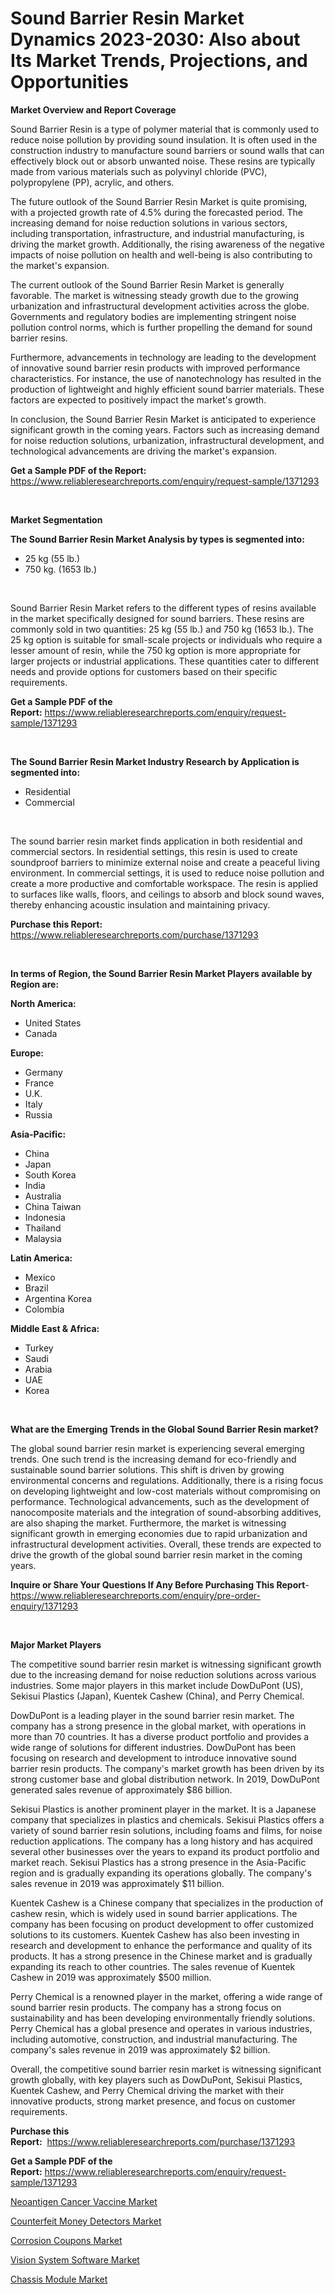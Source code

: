 <p><h1>Sound Barrier Resin Market Dynamics 2023-2030: Also about Its Market Trends, Projections, and Opportunities</h1></p><p><strong>Market Overview and Report Coverage</strong></p>
<p><p>Sound Barrier Resin is a type of polymer material that is commonly used to reduce noise pollution by providing sound insulation. It is often used in the construction industry to manufacture sound barriers or sound walls that can effectively block out or absorb unwanted noise. These resins are typically made from various materials such as polyvinyl chloride (PVC), polypropylene (PP), acrylic, and others.</p><p>The future outlook of the Sound Barrier Resin Market is quite promising, with a projected growth rate of 4.5% during the forecasted period. The increasing demand for noise reduction solutions in various sectors, including transportation, infrastructure, and industrial manufacturing, is driving the market growth. Additionally, the rising awareness of the negative impacts of noise pollution on health and well-being is also contributing to the market's expansion.</p><p>The current outlook of the Sound Barrier Resin Market is generally favorable. The market is witnessing steady growth due to the growing urbanization and infrastructural development activities across the globe. Governments and regulatory bodies are implementing stringent noise pollution control norms, which is further propelling the demand for sound barrier resins.</p><p>Furthermore, advancements in technology are leading to the development of innovative sound barrier resin products with improved performance characteristics. For instance, the use of nanotechnology has resulted in the production of lightweight and highly efficient sound barrier materials. These factors are expected to positively impact the market's growth.</p><p>In conclusion, the Sound Barrier Resin Market is anticipated to experience significant growth in the coming years. Factors such as increasing demand for noise reduction solutions, urbanization, infrastructural development, and technological advancements are driving the market's expansion.</p></p>
<p><strong>Get a Sample PDF of the Report:</strong> <a href="https://www.reliableresearchreports.com/enquiry/request-sample/1371293">https://www.reliableresearchreports.com/enquiry/request-sample/1371293</a></p>
<p>&nbsp;</p>
<p><strong>Market Segmentation</strong></p>
<p><strong>The Sound Barrier Resin Market Analysis by types is segmented into:</strong></p>
<p><ul><li>25 kg (55 lb.)</li><li>750 kg. (1653 lb.)</li></ul></p>
<p>&nbsp;</p>
<p><p>Sound Barrier Resin Market refers to the different types of resins available in the market specifically designed for sound barriers. These resins are commonly sold in two quantities: 25 kg (55 lb.) and 750 kg (1653 lb.). The 25 kg option is suitable for small-scale projects or individuals who require a lesser amount of resin, while the 750 kg option is more appropriate for larger projects or industrial applications. These quantities cater to different needs and provide options for customers based on their specific requirements.</p></p>
<p><strong>Get a Sample PDF of the Report:</strong>&nbsp;<a href="https://www.reliableresearchreports.com/enquiry/request-sample/1371293">https://www.reliableresearchreports.com/enquiry/request-sample/1371293</a></p>
<p>&nbsp;</p>
<p><strong>The Sound Barrier Resin Market Industry Research by Application is segmented into:</strong></p>
<p><ul><li>Residential</li><li>Commercial</li></ul></p>
<p>&nbsp;</p>
<p><p>The sound barrier resin market finds application in both residential and commercial sectors. In residential settings, this resin is used to create soundproof barriers to minimize external noise and create a peaceful living environment. In commercial settings, it is used to reduce noise pollution and create a more productive and comfortable workspace. The resin is applied to surfaces like walls, floors, and ceilings to absorb and block sound waves, thereby enhancing acoustic insulation and maintaining privacy.</p></p>
<p><strong>Purchase this Report:</strong>&nbsp; <a href="https://www.reliableresearchreports.com/purchase/1371293">https://www.reliableresearchreports.com/purchase/1371293</a></p>
<p>&nbsp;</p>
<p><strong>In terms of Region, the Sound Barrier Resin Market Players available by Region are:</strong></p>
<p>
    <p> <strong> North America: </strong>
        <ul>
            <li>United States</li>
            <li>Canada</li>
        </ul>
        </p> 
    <p> <strong> Europe: </strong>
        <ul>
            <li>Germany</li>
            <li>France</li>
            <li>U.K.</li>
            <li>Italy</li>
            <li>Russia</li>
        </ul>
        </p> 
    <p> <strong> Asia-Pacific: </strong>
        <ul>
            <li>China</li>
            <li>Japan</li>
            <li>South Korea</li>
            <li>India</li>
            <li>Australia</li>
            <li>China Taiwan</li>
            <li>Indonesia</li>
            <li>Thailand</li>
            <li>Malaysia</li>
        </ul>
        </p> 
    <p> <strong> Latin America: </strong>
        <ul>
            <li>Mexico</li>
            <li>Brazil</li>
            <li>Argentina Korea</li>
            <li>Colombia</li>
        </ul>
        </p> 
    <p> <strong> Middle East & Africa: </strong>
        <ul>
            <li>Turkey</li>
            <li>Saudi</li>
            <li>Arabia</li>
            <li>UAE</li>
            <li>Korea</li>
        </ul>
    </p>
    </p>
<p>&nbsp;</p>
<p><strong>What are the Emerging Trends in the Global Sound Barrier Resin market?</strong></p>
<p><p>The global sound barrier resin market is experiencing several emerging trends. One such trend is the increasing demand for eco-friendly and sustainable sound barrier solutions. This shift is driven by growing environmental concerns and regulations. Additionally, there is a rising focus on developing lightweight and low-cost materials without compromising on performance. Technological advancements, such as the development of nanocomposite materials and the integration of sound-absorbing additives, are also shaping the market. Furthermore, the market is witnessing significant growth in emerging economies due to rapid urbanization and infrastructural development activities. Overall, these trends are expected to drive the growth of the global sound barrier resin market in the coming years.</p></p>
<p><strong>Inquire or Share Your Questions If Any Before Purchasing This Report</strong>- <a href="https://www.reliableresearchreports.com/enquiry/pre-order-enquiry/1371293">https://www.reliableresearchreports.com/enquiry/pre-order-enquiry/1371293</a></p>
<p>&nbsp;</p>
<p><strong>Major Market Players</strong></p>
<p><p>The competitive sound barrier resin market is witnessing significant growth due to the increasing demand for noise reduction solutions across various industries. Some major players in this market include DowDuPont (US), Sekisui Plastics (Japan), Kuentek Cashew (China), and Perry Chemical.</p><p>DowDuPont is a leading player in the sound barrier resin market. The company has a strong presence in the global market, with operations in more than 70 countries. It has a diverse product portfolio and provides a wide range of solutions for different industries. DowDuPont has been focusing on research and development to introduce innovative sound barrier resin products. The company's market growth has been driven by its strong customer base and global distribution network. In 2019, DowDuPont generated sales revenue of approximately $86 billion.</p><p>Sekisui Plastics is another prominent player in the market. It is a Japanese company that specializes in plastics and chemicals. Sekisui Plastics offers a variety of sound barrier resin solutions, including foams and films, for noise reduction applications. The company has a long history and has acquired several other businesses over the years to expand its product portfolio and market reach. Sekisui Plastics has a strong presence in the Asia-Pacific region and is gradually expanding its operations globally. The company's sales revenue in 2019 was approximately $11 billion.</p><p>Kuentek Cashew is a Chinese company that specializes in the production of cashew resin, which is widely used in sound barrier applications. The company has been focusing on product development to offer customized solutions to its customers. Kuentek Cashew has also been investing in research and development to enhance the performance and quality of its products. It has a strong presence in the Chinese market and is gradually expanding its reach to other countries. The sales revenue of Kuentek Cashew in 2019 was approximately $500 million.</p><p>Perry Chemical is a renowned player in the market, offering a wide range of sound barrier resin products. The company has a strong focus on sustainability and has been developing environmentally friendly solutions. Perry Chemical has a global presence and operates in various industries, including automotive, construction, and industrial manufacturing. The company's sales revenue in 2019 was approximately $2 billion.</p><p>Overall, the competitive sound barrier resin market is witnessing significant growth globally, with key players such as DowDuPont, Sekisui Plastics, Kuentek Cashew, and Perry Chemical driving the market with their innovative products, strong market presence, and focus on customer requirements.</p></p>
<p><strong>Purchase this Report:</strong>&nbsp;&nbsp;<a href="https://www.reliableresearchreports.com/purchase/1371293">https://www.reliableresearchreports.com/purchase/1371293</a></p>
<p></p>
<p><strong>Get a Sample PDF of the Report:</strong>&nbsp;<a href="https://www.reliableresearchreports.com/enquiry/request-sample/1371293">https://www.reliableresearchreports.com/enquiry/request-sample/1371293</a></p>
<p><p><a href="https://medium.com/@fosterfahey1016/neoantigen-cancer-vaccine-market-size-cagr-trends-2024-2030-da303da506bd">Neoantigen Cancer Vaccine Market</a></p><p><a href="https://www.linkedin.com/pulse/counterfeit-money-detectors-market-size-share-global-analysis-tfoic/">Counterfeit Money Detectors Market</a></p><p><a href="https://www.linkedin.com/pulse/decoding-corrosion-coupons-market-deep-dive-latest-trends-tgayc/">Corrosion Coupons Market</a></p><p><a href="https://medium.com/@joanacasper19/vision-system-software-market-size-cagr-trends-2024-2030-e2f496f6167d">Vision System Software Market</a></p><p><a href="https://www.linkedin.com/pulse/decoding-chassis-module-market-deep-dive-latest-trends-segmentation-p94hc/">Chassis Module Market</a></p></p>